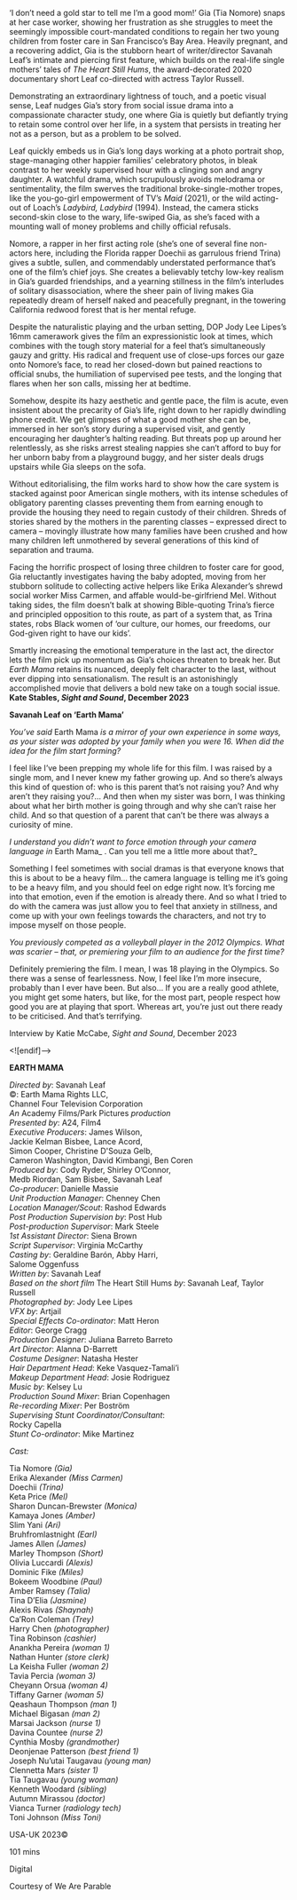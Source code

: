 
‘I don’t need a gold star to tell me I’m a good mom!’ Gia (Tia Nomore) snaps at her case worker, showing her frustration as she struggles to meet the seemingly impossible court-mandated conditions to regain her two young children from foster care in San Francisco’s Bay Area. Heavily pregnant, and a recovering addict, Gia is the stubborn heart of writer/director Savanah Leaf’s intimate and piercing first feature, which builds on the real-life single mothers’ tales of _The Heart Still Hums_, the award-decorated 2020 documentary short Leaf co-directed with actress Taylor Russell.

Demonstrating an extraordinary lightness of touch, and a poetic visual sense, Leaf nudges Gia’s story from social issue drama into a compassionate character study, one where Gia is quietly but defiantly trying to retain some control over her life, in a system that persists in treating her not as a person, but as a problem to be solved.

Leaf quickly embeds us in Gia’s long days working at a photo portrait shop, stage-managing other happier families’ celebratory photos, in bleak contrast to her weekly supervised hour with a clinging son and angry daughter. A watchful drama, which scrupulously avoids melodrama or sentimentality, the film swerves the traditional broke-single-mother tropes, like the you-go-girl empowerment of TV’s _Maid_ (2021), or the wild acting-out of  Loach’s _Ladybird, Ladybird_ (1994)_._ Instead, the camera sticks second-skin close to the wary, life-swiped Gia, as she’s faced with a mounting wall of money problems and chilly official refusals.

Nomore, a rapper in her first acting role (she’s one of several fine non-actors here, including the Florida rapper Doechii as garrulous friend Trina) gives a subtle, sullen, and commendably understated performance that’s one of the film’s chief joys. She creates a believably tetchy low-key realism in Gia’s guarded friendships, and a yearning stillness in the film’s interludes of solitary disassociation, where the sheer pain of living makes Gia repeatedly dream of herself naked and peacefully pregnant, in the towering California redwood forest that is her mental refuge.

Despite the naturalistic playing and the urban setting, DOP Jody Lee Lipes’s 16mm camerawork gives the film an expressionistic look at times, which combines with the tough story material for a feel that’s simultaneously gauzy and gritty. His radical and frequent use of close-ups forces our gaze onto Nomore’s face, to read her closed-down but pained reactions to official snubs, the humiliation of supervised pee tests, and the longing that flares when her son calls, missing her at bedtime.

Somehow, despite its hazy aesthetic and gentle pace, the film is acute, even insistent about the precarity of Gia’s life, right down to her rapidly dwindling phone credit. We get glimpses of what a good mother she can be, immersed in her son’s story during a supervised visit, and gently encouraging her daughter’s halting reading. But threats pop up around her relentlessly, as she risks arrest stealing nappies she can’t afford to buy for her unborn baby from a playground buggy, and her sister deals drugs upstairs while Gia sleeps on  the sofa.

Without editorialising, the film works hard to show how the care system is stacked against poor American single mothers, with its intense schedules of obligatory parenting classes preventing them from earning enough to provide the housing they need to regain custody of their children. Shreds of stories shared by the mothers in the parenting classes – expressed direct to camera – movingly illustrate how many families have been crushed and how many children left unmothered by several generations of this kind of separation  and trauma.

Facing the horrific prospect of losing three children to foster care for good, Gia reluctantly investigates having the baby adopted, moving from her stubborn solitude to collecting active helpers like Erika Alexander’s shrewd social worker Miss Carmen, and affable would-be-girlfriend Mel. Without taking sides, the film doesn’t balk at showing Bible-quoting Trina’s fierce and principled opposition to this route, as part of a system that, as Trina states, robs Black women of ‘our culture, our homes, our freedoms, our God-given right to have our kids’.

Smartly increasing the emotional temperature in the last act, the director lets the film pick up momentum as Gia’s choices threaten to break her. But _Earth Mama_ retains its nuanced, deeply felt character to the last, without ever dipping into sensationalism. The result is an astonishingly accomplished movie that delivers a bold new take on a tough social issue.  
**Kate Stables, _Sight and Sound_, December 2023**

**Savanah Leaf on ‘Earth Mama’**

_You’ve said_ Earth Mama _is a mirror of your own experience in some ways, as your sister was adopted by your family when you were 16. When did the idea for the film start forming?_

I feel like I’ve been prepping my whole life for this film. I was raised by a single mom, and I never knew my father growing up. And so there’s always this kind of question of: who is this parent that’s not raising you? And why aren’t they raising you?... And then when my sister was born, I was thinking about what her birth mother is going through and why she can’t raise her child. And so that question of a parent that can’t be there was always a curiosity of mine.

_I understand you didn’t want to force emotion through your camera language in_ Earth Mama_ . Can you tell me a little more about that?_

Something I feel sometimes with social dramas is that everyone knows that this is about to be a heavy film… the camera language is telling me it’s going to be a heavy film, and you should feel on edge right now. It’s forcing me into that emotion, even if the emotion is already there. And so what I tried to do with the camera was just allow you to feel that anxiety in stillness, and come up with your own feelings towards the characters, and not try to impose myself on those people.

_You previously competed as a volleyball player in the 2012 Olympics. What was scarier – that, or premiering your film to an audience for the first time?_

Definitely premiering the film. I mean, I was 18 playing in the Olympics. So there was a sense of fearlessness. Now, I feel like I’m more insecure, probably than I ever have been. But also… If you are a really good athlete, you might get some haters, but like, for the most part, people respect how good you are at playing that sport. Whereas art, you’re just out there ready to be criticised. And that’s terrifying.

Interview by Katie McCabe, _Sight and Sound_, December 2023

<![endif]-->

**EARTH MAMA**

_Directed by_: Savanah Leaf  
©: Earth Mama Rights LLC,  
Channel Four Television Corporation  
_An_ Academy Films/Park Pictures _production_  
_Presented by_: A24, Film4  
_Executive Producers_: James Wilson,  
Jackie Kelman Bisbee, Lance Acord,  
Simon Cooper, Christine D'Souza Gelb,  
Cameron Washington, David Kimbangi, Ben Coren  
_Produced by_: Cody Ryder, Shirley O’Connor,  
Medb Riordan, Sam Bisbee, Savanah Leaf  
_Co-producer_: Danielle Massie  
_Unit Production Manager_: Chenney Chen  
_Location Manager/Scout_: Rashod Edwards  
_Post Production Supervision by_: Post Hub  
_Post-production Supervisor_: Mark Steele  
_1st Assistant Director_: Siena Brown  
_Script Supervisor_: Virginia McCarthy  
_Casting by_: Geraldine Barón, Abby Harri,  
Salome Oggenfuss  
_Written by_: Savanah Leaf  
_Based on the short film_ The Heart Still Hums _by_: Savanah Leaf, Taylor Russell  
_Photographed by_: Jody Lee Lipes  
_VFX by_: Artjail  
_Special Effects Co-ordinator_: Matt Heron  
_Editor_: George Cragg  
_Production Designer_: Juliana Barreto Barreto  
_Art Director_: Alanna D-Barrett  
_Costume Designer_: Natasha Hester  
_Hair Department Head_: Keke Vasquez-Tamali’i  
_Makeup Department Head_: Josie Rodriguez  
_Music by_: Kelsey Lu  
_Production Sound Mixer_: Brian Copenhagen  
_Re-recording Mixer_: Per Boström  
_Supervising Stunt Coordinator/Consultant_:  
Rocky Capella  
_Stunt Co-ordinator_: Mike Martinez

_Cast:_

Tia Nomore _(Gia)_  
Erika Alexander _(Miss Carmen)_  
Doechii _(Trina)_  
Keta Price _(Mel)_  
Sharon Duncan-Brewster _(Monica)_  
Kamaya Jones _(Amber)_  
Slim Yani _(Ari)_  
Bruhfromlastnight _(Earl)_  
James Allen _(James)_  
Marley Thompson _(Short)_  
Olivia Luccardi _(Alexis)_  
Dominic Fike _(Miles)_  
Bokeem Woodbine _(Paul)_  
Amber Ramsey _(Talia)_  
Tina D’Elia _(Jasmine)_  
Alexis Rivas _(Shaynah)_  
Ca’Ron Coleman _(Trey)_  
Harry Chen _(photographer)_  
Tina Robinson _(cashier)_  
Anankha Pereira _(woman 1)_  
Nathan Hunter _(store clerk)_  
La Keisha Fuller _(woman 2)_  
Tavia Percia _(woman 3)_  
Cheyann Orsua _(woman 4)_  
Tiffany Garner _(woman 5)_  
Qeashaun Thompson _(man 1)_  
Michael Bigasan _(man 2)_  
Marsai Jackson _(nurse 1)_  
Davina Countee _(nurse 2)_  
Cynthia Mosby _(grandmother)_  
Deonjenae Patterson _(best friend 1)_  
Joseph Nu’utai Taugavau _(young man)_  
Clennetta Mars _(sister 1)_  
Tia Taugavau _(young woman)_  
Kenneth Woodard _(sibling)_  
Autumn Mirassou _(doctor)_  
Vianca Turner _(radiology tech)_  
Toni Johnson _(Miss Toni)_

USA-UK 2023©

101 mins

Digital

Courtesy of We Are Parable
<!--stackedit_data:
eyJoaXN0b3J5IjpbLTQ1NTAyNjI3OV19
-->
